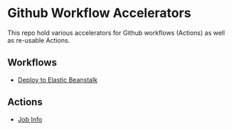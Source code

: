 # Github Workflow Accelerators

This repo hold various accelerators for Github workflows (Actions) as well as re-usable Actions.

## Workflows

- [Deploy to Elastic Beanstalk](./.github/workflows/DEPLOY_2_EB.md)

## Actions

- [Job Info](./.github/actions/job-info/README.md)
